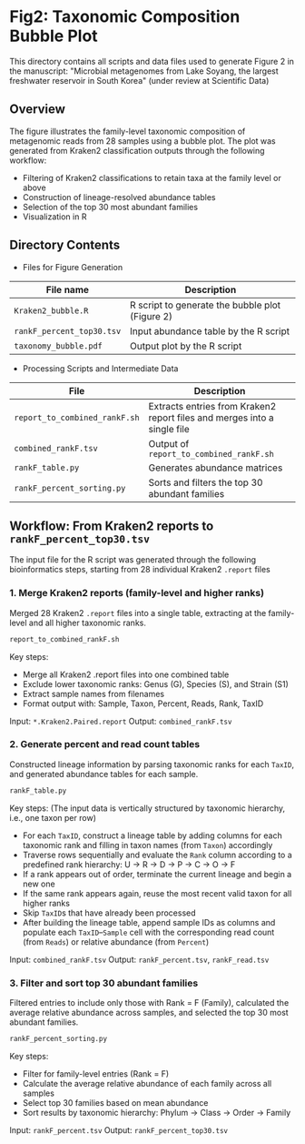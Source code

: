 # Fig2: Taxonomic Composition Bubble Plot
This directory contains all scripts and data files used to generate Figure 2 in the manuscript:
"Microbial metagenomes from Lake Soyang, the largest freshwater reservoir in South Korea" (under review at Scientific Data)

## Overview
The figure illustrates the family-level taxonomic composition of metagenomic reads from 28 samples using a bubble plot.
The plot was generated from Kraken2 classification outputs through the following workflow:
- Filtering of Kraken2 classifications to retain taxa at the family level or above
- Construction of lineage-resolved abundance tables
- Selection of the top 30 most abundant families
- Visualization in R

## Directory Contents
- Files for Figure Generation

| File name               | Description                                           |
|-------------------------|-------------------------------------------------------|
| `Kraken2_bubble.R`        | R script to generate the bubble plot (Figure 2)     |
| `rankF_percent_top30.tsv` | Input abundance table by the R script   |
| `taxonomy_bubble.pdf`     | Output plot by the R script                 |

- Processing Scripts and Intermediate Data
  
| File                          | Description                                     |
|-------------------------------|-------------------------------------------------|
| `report_to_combined_rankF.sh` | Extracts entries from Kraken2 report files and merges into a single file     |
| `combined_rankF.tsv`          | Output of `report_to_combined_rankF.sh`             |
| `rankF_table.py`              | Generates abundance matrices                         |
| `rankF_percent_sorting.py`    | Sorts and filters the top 30 abundant families   |


## Workflow: From Kraken2 reports to `rankF_percent_top30.tsv`
The input file for the R script was generated through the following bioinformatics steps, starting from 28 individual Kraken2 `.report` files

### 1. Merge Kraken2 reports (family-level and higher ranks)
Merged 28 Kraken2 `.report` files into a single table, extracting at the family-level and all higher taxonomic ranks.
```bash
report_to_combined_rankF.sh
```
Key steps:
- Merge all Kraken2 .report files into one combined table
- Exclude lower taxonomic ranks: Genus (G), Species (S), and Strain (S1)
- Extract sample names from filenames
- Format output with: Sample, Taxon, Percent, Reads, Rank, TaxID

Input: `*.Kraken2.Paired.report`
Output: `combined_rankF.tsv`

### 2. Generate percent and read count tables
Constructed lineage information by parsing taxonomic ranks for each `TaxID`, and generated abundance tables for each sample.
```python
rankF_table.py
```
Key steps:
(The input data is vertically structured by taxonomic hierarchy, i.e., one taxon per row)
- For each `TaxID`, construct a lineage table by adding columns for each taxonomic rank and filling in taxon names (from `Taxon`) accordingly
- Traverse rows sequentially and evaluate the `Rank` column according to a predefined rank hierarchy: U → R → D → P → C → O → F
- If a rank appears out of order, terminate the current lineage and begin a new one
- If the same rank appears again, reuse the most recent valid taxon for all higher ranks
- Skip `TaxID`s that have already been processed
- After building the lineage table, append sample IDs as columns and populate each `TaxID`–`Sample` cell with the corresponding read count (from `Reads`) or relative abundance (from `Percent`)

Input: `combined_rankF.tsv`
Output: `rankF_percent.tsv`, `rankF_read.tsv`

### 3. Filter and sort top 30 abundant families
Filtered entries to include only those with Rank = F (Family), calculated the average relative abundance across samples, and selected the top 30 most abundant families.
```python
rankF_percent_sorting.py
```
Key steps:
- Filter for family-level entries (Rank = F)
- Calculate the average relative abundance of each family across all samples
- Select top 30 families based on mean abundance
- Sort results by taxonomic hierarchy: Phylum → Class → Order → Family

Input: `rankF_percent.tsv`
Output: `rankF_percent_top30.tsv`

